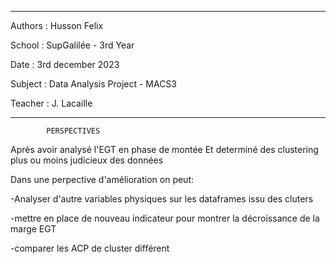 --------------------------------------------------
Authors : 
    Husson Felix 

School : SupGalilée - 3rd Year

Date : 3rd december 2023

Subject : Data Analysis Project - MACS3 

Teacher : J. Lacaille

--------------------------------------------------
            PERSPECTIVES

Après avoir analysé l'EGT en phase de montée
Et determiné des clustering plus ou moins judicieux des données 

Dans une perpective d'amélioration on peut:

-Analyser d'autre variables physiques sur les dataframes issu des cluters 

-mettre en place de nouveau indicateur pour montrer la décroissance de la marge EGT 

-comparer les ACP de cluster différent 
